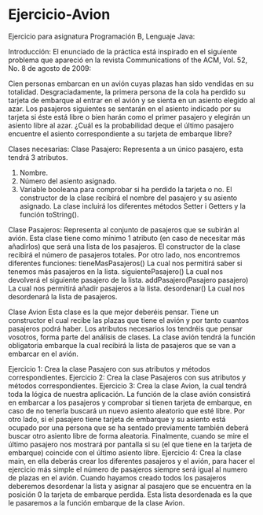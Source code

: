 # Ejercicio-Avion
Ejercicio para asignatura Programación B, Lenguaje Java:

Introducción:
El enunciado de la práctica está inspirado en el siguiente problema que apareció en la revista Communications of the ACM, Vol. 52, No. 8 de agosto de 2009:

Cien personas embarcan en un avión cuyas plazas han sido vendidas en su totalidad. Desgraciadamente, la primera persona de la cola ha perdido su tarjeta de embarque al entrar en el avión y se sienta en un asiento elegido al azar. Los pasajeros siguientes se sentarán en el asiento indicado por su tarjeta si éste está libre o bien harán como el primer pasajero y elegirán un asiento libre al azar. ¿Cuál es la probabilidad deque el último pasajero encuentre el asiento correspondiente a su tarjeta de embarque libre?

Clases necesarias:
Clase Pasajero:
Representa a un único pasajero, esta tendrá 3 atributos.
1. Nombre.
2. Número del asiento asignado.
3. Variable booleana para comprobar si ha perdido la tarjeta o no.
El constructor de la clase recibirá el nombre del pasajero y su asiento asignado.
La clase incluirá los diferentes métodos Setter i Getters y la función toString().

Clase Pasajeros:
Representa al conjunto de pasajeros que se subirán al avión.
Esta clase tiene como mínimo 1 atributo (en caso de necesitar más añadirlos) que será una lista de los pasajeros.
El constructor de la clase recibirá el número de pasajeros totales.
Por otro lado, nos encontremos diferentes funciones:
tieneMasPasajeros() La cual nos permitirá saber si tenemos más pasajeros en la lista.
siguientePasajero() La cual nos devolverá el siguiente pasajero de la lista.
addPasajero(Pasajero pasajero) La cual nos permitirá añadir pasajeros a la lista.
desordenar() La cual nos desordenará la lista de pasajeros.

Clase Avion
Esta clase es la que mejor deberéis pensar. Tiene un constructor el cual recibe las plazas que tiene el avión y por tanto cuantos pasajeros podrá haber. Los atributos necesarios los tendréis que pensar vosotros, forma parte del análisis de clases.
La clase avión tendrá la función obligatoria embarque la cual recibirá la lista de pasajeros que se van a embarcar en el avión.

Ejercicio 1:
Crea la clase Pasajero con sus atributos y métodos correspondientes.
Ejercicio 2:
Crea la clase Pasajeros con sus atributos y métodos correspondientes.
Ejercicio 3:
Crea la clase Avion, la cual tendrá toda la lógica de nuestra aplicación.
La función de la clase avión consistirá en embarcar a los pasajeros y comprobar si tienen tarjeta de embarque, en caso de no tenerla buscará un nuevo asiento aleatorio que esté libre. Por otro lado, si el pasajero tiene tarjeta de embarque y su asiento está ocupado por una persona que se ha sentado previamente también deberá buscar otro asiento libre de forma aleatoria.
Finalmente, cuando se mire el último pasajero nos mostrará por pantalla si su (el que tiene en la tarjeta de embarque) coincide con el último asiento libre.
Ejercicio 4:
Crea la clase main, en ella deberás crear los diferentes pasajeros y el avión, para hacer el ejercicio más simple el número de pasajeros siempre será igual al numero de plazas en el avión.
Cuando hayamos creado todos los pasajeros deberemos desordenar la lista y asignar al pasajero que se encuentra en la posición 0 la tarjeta de embarque perdida.
Esta lista desordenada es la que le pasaremos a la función embarque de la clase Avion.
